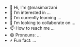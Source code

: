 - 👋 Hi, I’m @masimarzani
- 👀 I’m interested in ...
- 🌱 I’m currently learning ...
- 💞️ I’m looking to collaborate on ...
- 📫 How to reach me ...
- 😄 Pronouns: ...
- ⚡ Fun fact: ...

<!---
masimarzani/masimarzani is a ✨ special ✨ repository because its `README.md` (this file) appears on your GitHub profile.
You can click the Preview link to take a look at your changes.
--->
